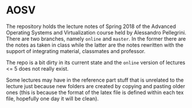 # AOSV

The repository holds the lecture notes of Spring 2018 of the Advanced Operating
Systems and Virtualization course held by Alessandro Pellegrini. There are two
branches, namely `online` and `master`. In the former there are the notes as
taken in class while the latter are the notes rewritten with the support of
integrating material, classmates and professor.

The repo is a bit dirty in its current state and the `online` version of
lectures <= 5 does not really exist.

Some lectures may have in the reference part stuff that is unrelated to the
lecture just because new folders are created by copying and pasting older ones
(this is because the format of the latex file is defined within each tex file,
hopefully one day it will be clean).
